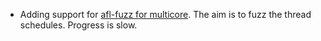 * Adding support for [afl-fuzz for multicore](https://github.com/ocamllabs/ocaml-multicore/tree/afl). The aim is to fuzz the thread schedules. Progress is slow.
